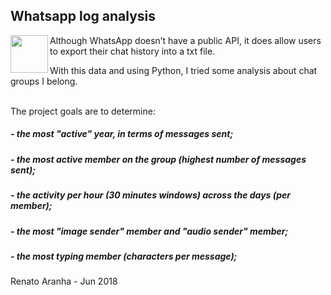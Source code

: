 ## Whatsapp log analysis

<img align="left" width="60" height="60" src="https://lh3.googleusercontent.com/bYtqbOcTYOlgc6gqZ2rwb8lptHuwlNE75zYJu6Bn076-hTmvd96HH-6v7S0YUAAJXoJN">

Although WhatsApp doesn’t have a public API, it does allow users to export their chat history into a txt file.

With this data and using Python, I tried some analysis about chat groups I belong. 

\
The project goals are to determine:

##### - the most "active" year, in terms of messages sent;
##### - the most active member on the group (highest number of messages sent);
##### - the activity per hour (30 minutes windows) across the days (per member);
##### - the most "image sender" member and "audio sender" member;
##### - the most typing member (characters per message);

Renato Aranha - Jun 2018
